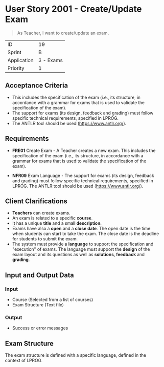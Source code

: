 # User Story 2001 - Create/Update Exam

> As Teacher, I want to create/update an exam.

|             |           |
| ----------- | --------- |
| ID          | 19        |
| Sprint      | B         |
| Application | 3 - Exams |
| Priority    | 1         |

## Acceptance Criteria

- This includes the specification of the exam (i.e., its structure, in accordance with a grammar for exams that is used to validate the specification of the exam).
- The support for exams (its design, feedback and grading) must follow specific technical requirements, specified in LPROG.
- The ANTLR tool should be used (<https://www.antlr.org/>).

## Requirements

- **FRE01** Create Exam - A Teacher creates a new exam. This includes the specification of the exam (i.e., its structure, in accordance with a grammar for exams that is used to validate the specification of the exam).

- **NFR09** Exam Language - The support for exams (its design, feedback and grading) must follow specific technical requirements, specified in LPROG. The ANTLR tool should be used (<https://www.antlr.org/>).

## Client Clarifications

- **Teachers** can create exams.
- An exam is related to a specific **course**.
- It has a unique **title** and a small **description**.
- Exams have also a **open** and a **close date**. The open date is the time when students can start to take the exam. The close date is the deadline for students to submit the exam.
- The system must provide a **language** to support the specification and "execution" of exams. The language must support the **design** of the exam layout and its questions as well as **solutions**, **feedback** and **grading**.

## Input and Output Data

### Input

- Course (Selected from a list of courses)
- Exam Structure (Text file)

### Output

- Success or error messages

## Exam Structure

The exam structure is defined with a specific language, defined in the context of LPROG. 
